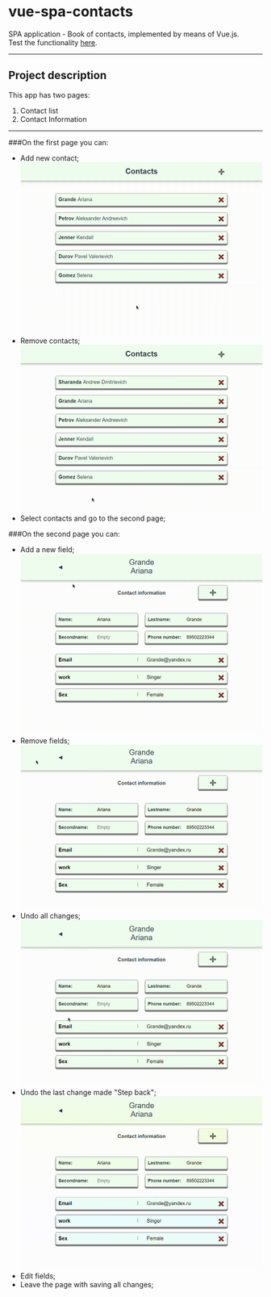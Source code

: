 # vue-spa-contacts

SPA application - Book of contacts, implemented by means of Vue.js.<br/>
Test the functionality [here](https://azzimandias.github.io/vue-spa-contacts/).

---

## Project description
This app has two pages:

1. Contact list
2. Contact Information

---

###On the first page you can:

- Add new contact;<br/>
  ![gif](AC.gif)
- Remove contacts;<br/>
  ![gif](RC.gif)
- Select contacts and go to the second page;

###On the second page you can:

- Add a new field;<br/>
  ![gif](AF.gif)
- Remove fields;<br/>
  ![gif](RF.gif)
- Undo all changes;<br/>
  ![gif](CA.gif)
- Undo the last change made "Step back";<br/>
  ![gif](UC.gif)
- Edit fields;  
- Leave the page with saving all changes;
